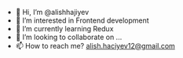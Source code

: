 - 👋 Hi, I’m @alishhajiyev
- 👀 I’m interested in Frontend development
- 🌱 I’m currently learning Redux
- 💞️ I’m looking to collaborate on ...
- 📫 How to reach me? alish.haciyev12@gmail.com

<!---
alishhajiyev/alishhajiyev is a ✨ special ✨ repository because its `README.md` (this file) appears on your GitHub profile.
You can click the Preview link to take a look at your changes.
--->

